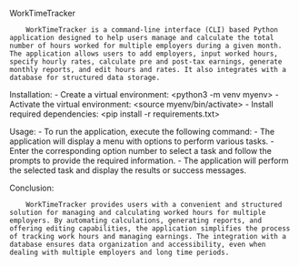 WorkTimeTracker


        WorkTimeTracker is a command-line interface (CLI) based Python application designed to help users manage and calculate the total number of hours worked for multiple employers during a given month. The application allows users to add employers, input worked hours, specify hourly rates, calculate pre and post-tax earnings, generate monthly reports, and edit hours and rates. It also integrates with a database for structured data storage.

Installation:
        - Create a virtual environment: <python3 -m venv myenv>
        - Activate the virtual environment: <source myenv/bin/activate>
        - Install required dependencies: <pip install -r requirements.txt>


Usage:
        - To run the application, execute the following command: <python3 main.py>
        - The application will display a menu with options to perform various tasks.
        - Enter the corresponding option number to select a task and follow the prompts to provide the required information.
        - The application will perform the selected task and display the results or success messages.


Conclusion:

        WorkTimeTracker provides users with a convenient and structured solution for managing and calculating worked hours for multiple employers. By automating calculations, generating reports, and offering editing capabilities, the application simplifies the process of tracking work hours and managing earnings. The integration with a database ensures data organization and accessibility, even when dealing with multiple employers and long time periods.




